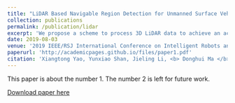 ```yaml
---
title: "LiDAR Based Navigable Region Detection for Unmanned Surface Vehicles"
collection: publications
permalink: /publication/lidar
excerpt: 'We propose a scheme to process 3D LiDAR data to achieve an accurate and robust navigable regions detection. We conduct field experiments in a narrow river in different scenarios to prove the performance of the proposed scheme, which reaches on average 93.8% precision and 92.7% recall.'
date: 2019-08-03
venue: '2019 IEEE/RSJ International Conference on Intelligent Robots and Systems (IROS)'
paperurl: 'http://academicpages.github.io/files/paper1.pdf'
citation: 'Xiangtong Yao, Yunxiao Shan, Jieling Li, <b> Donghui Ma </b>, Kai Huang. (2009). &quot;LiDAR Based Navigable Region Detection for Unmanned Surface Vehicles.&quot; <i>2019 IEEE/RSJ International Conference on Intelligent Robots and Systems (IROS).</i> IEEE, 2019: 3754-3759.'
---
```

This paper is about the number 1. The number 2 is left for future work.

[Download paper here](http://academicpages.github.io/files/paper1.pdf)
